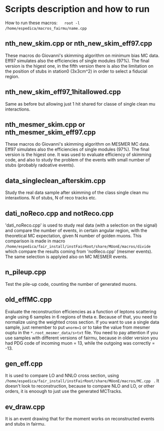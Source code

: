 # Scripts description and how to run

How to run these macros:
` ` ` 
root -l /home/espedica/macros_fairmu/name.cpp
` ` ` 


## nth_new_skim.cpp or nth_new_skim_eff97.cpp

These macros do Giovanni's skimming algorithm on minimum bias MC data. Eff97 simulates also the efficiencies of single modules (97%). The final version is the higest one, in the fifth version there is also the limitation on 
the position of  stubs in station0 (3x3cm^2) in order to select a fiducial region.

##  nth_new_skim_eff97_1hitallowed.cpp
 Same as before but allowing just 1 hit shared for classe of single clean mu interactions.

## nth_mesmer_skim.cpp or nth_mesmer_skim_eff97.cpp

These macros do Giovanni's skimming algorithm on MESMER MC data. Eff97 simulates also the efficiencies of single modules (97%). The final version is the higest one. It was used to evaluate efficiency of skimming code, and also
to study the problem of the events with small number of stubs (probably radoative events).


## data_singleclean_afterskim.cpp

Study the real data sample after skimming of the class single clean mu interaxtions. N of stubs, N of reco tracks etc.

## dati_noReco.cpp and notReco.cpp

'dati_noReco.cpp' is used to study real data (with a selection on the signal) and compare the number of events, in certain angular region, with the theoretical MC expectation, given N number of golden muons. 
This comparison is made in macro
` ` `
/home/espedica/fair_install/instFairRoot/share/MUonE/macros/divide
` ` `
which compare the results coming from 'notReco.cpp' (mesmer events). The same selection is applyied also on MC MESMER events.

## n_pileup.cpp
Test the pile-up code, counting the number of generated muons.

## old_effMC.cpp
Evaluate the reconstruction efficiencies as a function of leptons scattering angle using 6 samples in 6 regions of theta e. Because of that, you need to normalize using the weighted cross section. If you want to use
a single data sample, just remember to put ```wnorm=1``` or to take the value from mesmer ouptu in the ```*.root_mesmer_data/s>txt``` file. You need to pay attention if you use samples with different versions of fairmu,
because in older version you had PDG code of incoming muon = 13, while the outgoing was correctly = -13.

## gen_eff.cpp
It is used to compare LO and NNLO cross section, using ` ` `/home/espedica/fair_install/instFairRoot/share/MUonE/macros/MC.cpp` ` `. It doesn't look to reconstruction, because to compare NLO and LO, or other orders, it is
enoough to just use the generated MCTracks.

## ev_draw.cpp
It is an event drawing that for the moment works on reconstructed events and stubs in fairmu.

